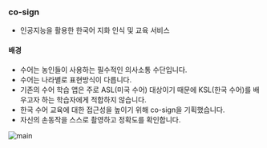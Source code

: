 ### co-sign
  - 인공지능을 활용한 한국어 지화 인식 및 교육 서비스
#### 배경
  - 수어는 농인들이 사용하는 필수적인 의사소통 수단입니다.
  - 수어는 나라별로 표현방식이 다릅니다.
  - 기존의 수어 학습 앱은 주로 ASL(미국 수어) 대상이기 때문에 KSL(한국 수어)를 배우고자 하는 학습자에게 적합하지 않습니다.
  - 한국 수어 교육에 대한 접근성을 높이기 위해 co-sign을 기획했습니다.
  - 자신의 손동작을 스스로 촬영하고 정확도를 확인합니다.

<img src="https://github.com/dahyeon777/co-sign/assets/168621121/1093dceb-d63f-4b67-87cd-0e0e05c2dc72" alt="main">


